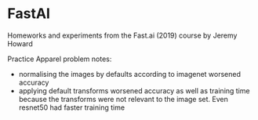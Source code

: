 # FastAI
Homeworks and experiments from the Fast.ai (2019) course by Jeremy Howard

Practice Apparel problem notes:
- normalising the images by defaults according to imagenet worsened accuracy
- applying default transforms worsened accuracy as well as training time because the transforms were not relevant to the image set. Even resnet50 had faster training time

